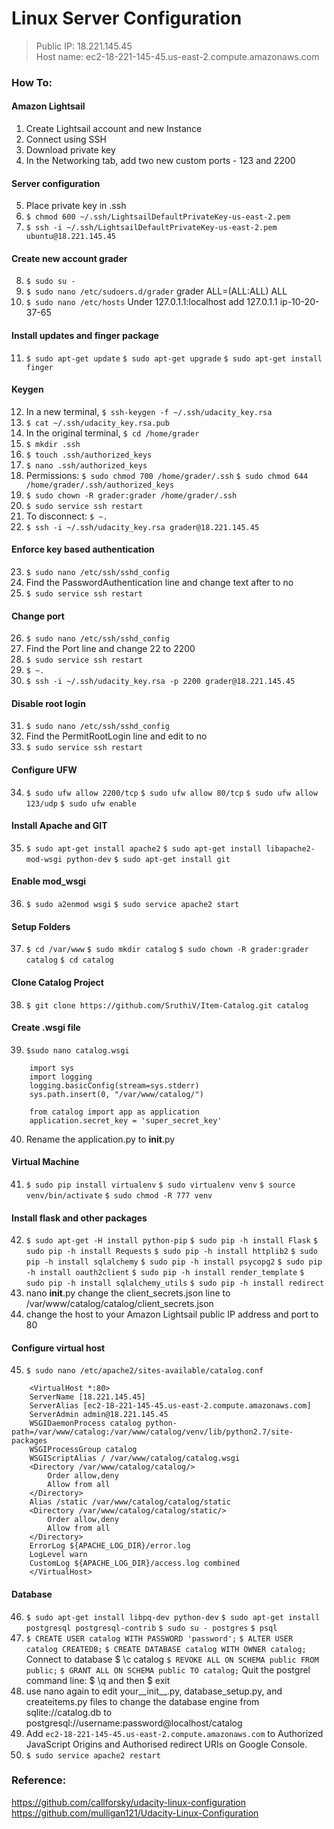 # Linux Server Configuration

> Public IP: 18.221.145.45  
> Host name: ec2-18-221-145-45.us-east-2.compute.amazonaws.com

### How To:  
#### Amazon Lightsail
1. Create Lightsail account and new Instance
2. Connect using SSH
3. Download private key
4. In the Networking tab, add two new custom ports - 123 and 2200
#### Server configuration
5. Place private key in .ssh
6. `$ chmod 600 ~/.ssh/LightsailDefaultPrivateKey-us-east-2.pem`
7. `$ ssh -i ~/.ssh/LightsailDefaultPrivateKey-us-east-2.pem ubuntu@18.221.145.45`
#### Create new account grader
8. `$ sudo su -`
9. `$ sudo nano /etc/sudoers.d/grader`
    grader ALL=(ALL:ALL) ALL
10. `$ sudo nano /etc/hosts`
    Under 127.0.1.1:localhost add 127.0.1.1 ip-10-20-37-65
#### Install updates and finger package
11. `$ sudo apt-get update`
    `$ sudo apt-get upgrade`
    `$ sudo apt-get install finger`
#### Keygen
12. In a new terminal, `$ ssh-keygen -f ~/.ssh/udacity_key.rsa`
13. `$ cat ~/.ssh/udacity_key.rsa.pub`
14. In the original terminal, `$ cd /home/grader`
15. `$ mkdir .ssh`
16. `$ touch .ssh/authorized_keys`
17. `$ nano .ssh/authorized_keys`
18. Permissions:
    `$ sudo chmod 700 /home/grader/.ssh`
    `$ sudo chmod 644 /home/grader/.ssh/authorized_keys`
19. `$ sudo chown -R grader:grader /home/grader/.ssh`
20. `$ sudo service ssh restart`
21. To disconnect:
    `$ ~.`
22. `$ ssh -i ~/.ssh/udacity_key.rsa grader@18.221.145.45`
#### Enforce key based authentication
23. `$ sudo nano /etc/ssh/sshd_config`
24. Find the PasswordAuthentication line and change text after to no
25. `$ sudo service ssh restart`
#### Change port
26. `$ sudo nano /etc/ssh/sshd_config`
27. Find the Port line and change 22 to 2200
28. `$ sudo service ssh restart`
29. `$ ~.`
30. `$ ssh -i ~/.ssh/udacity_key.rsa -p 2200 grader@18.221.145.45`
#### Disable root login
31. `$ sudo nano /etc/ssh/sshd_config`
32. Find the PermitRootLogin line and edit to no
33. `$ sudo service ssh restart`
#### Configure UFW
34. `$ sudo ufw allow 2200/tcp`
    `$ sudo ufw allow 80/tcp`
    `$ sudo ufw allow 123/udp`
    `$ sudo ufw enable`
#### Install Apache and GIT
35. `$ sudo apt-get install apache2`
    `$ sudo apt-get install libapache2-mod-wsgi python-dev`
    `$ sudo apt-get install git`
#### Enable mod_wsgi
36. `$ sudo a2enmod wsgi`
    `$ sudo service apache2 start`
#### Setup Folders
37. `$ cd /var/www`
    `$ sudo mkdir catalog`
    `$ sudo chown -R grader:grader catalog`
    `$ cd catalog`
#### Clone Catalog Project
38. `$ git clone https://github.com/SruthiV/Item-Catalog.git catalog`
#### Create .wsgi file
39. `$sudo nano catalog.wsgi`
```
    import sys
    import logging
    logging.basicConfig(stream=sys.stderr)
    sys.path.insert(0, "/var/www/catalog/")

    from catalog import app as application
    application.secret_key = 'super_secret_key'
```
40. Rename the application.py to __init__.py
#### Virtual Machine
41. `$ sudo pip install virtualenv`
    `$ sudo virtualenv venv`
    `$ source venv/bin/activate`
    `$ sudo chmod -R 777 venv`
#### Install flask and other packages
42. `$ sudo apt-get -H install python-pip`
    `$ sudo pip -h install Flask`
    `$ sudo pip -h install Requests`
    `$ sudo pip -h install httplib2`
    `$ sudo pip -h install sqlalchemy`
    `$ sudo pip -h install psycopg2`
    `$ sudo pip -h install oauth2client`
    `$ sudo pip -h install render_template`
    `$ sudo pip -h install sqlalchemy_utils`
    `$ sudo pip -h install redirect`
43. nano __init__.py
    change the client_secrets.json line to /var/www/catalog/catalog/client_secrets.json
44. change the host to your Amazon Lightsail public IP address and port to 80
#### Configure virtual host

45. `$ sudo nano /etc/apache2/sites-available/catalog.conf`
```
    <VirtualHost *:80>
    ServerName [18.221.145.45]
    ServerAlias [ec2-18-221-145-45.us-east-2.compute.amazonaws.com]
    ServerAdmin admin@18.221.145.45
    WSGIDaemonProcess catalog python-path=/var/www/catalog:/var/www/catalog/venv/lib/python2.7/site-packages
    WSGIProcessGroup catalog
    WSGIScriptAlias / /var/www/catalog/catalog.wsgi
    <Directory /var/www/catalog/catalog/>
        Order allow,deny
        Allow from all
    </Directory>
    Alias /static /var/www/catalog/catalog/static
    <Directory /var/www/catalog/catalog/static/>
        Order allow,deny
        Allow from all
    </Directory>
    ErrorLog ${APACHE_LOG_DIR}/error.log
    LogLevel warn
    CustomLog ${APACHE_LOG_DIR}/access.log combined
    </VirtualHost>
```
 
#### Database
46. `$ sudo apt-get install libpq-dev python-dev`
    `$ sudo apt-get install postgresql postgresql-contrib`
    `$ sudo su - postgres`
    `$ psql`
47. `$ CREATE USER catalog WITH PASSWORD 'password';`
    `$ ALTER USER catalog CREATEDB;`
    `$ CREATE DATABASE catalog WITH OWNER catalog;`
    Connect to database $ \c catalog
    `$ REVOKE ALL ON SCHEMA public FROM public;`
    `$ GRANT ALL ON SCHEMA public TO catalog;`
    Quit the postgrel command line: $ \q and then $ exit
48. use nano again to edit your__init__.py, database_setup.py, and createitems.py files to change the database engine from sqlite://catalog.db to postgresql://username:password@localhost/catalog
49. Add `ec2-18-221-145-45.us-east-2.compute.amazonaws.com` to Authorized JavaScript Origins and Authorised redirect URIs on Google Console.
50. `$ sudo service apache2 restart`

### Reference:
https://github.com/callforsky/udacity-linux-configuration
https://github.com/mulligan121/Udacity-Linux-Configuration
